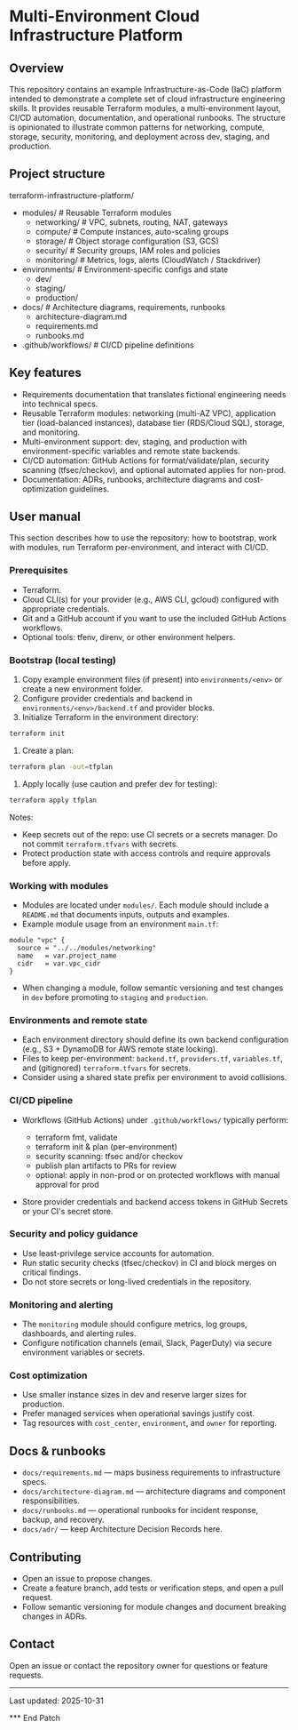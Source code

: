 # Multi-Environment Cloud Infrastructure Platform

## Overview

This repository contains an example Infrastructure-as-Code (IaC) platform intended to demonstrate a complete set of cloud infrastructure engineering skills. It provides reusable Terraform modules, a multi-environment layout, CI/CD automation, documentation, and operational runbooks. The structure is opinionated to illustrate common patterns for networking, compute, storage, security, monitoring, and deployment across dev, staging, and production.

## Project structure

terraform-infrastructure-platform/

- modules/                    # Reusable Terraform modules
  - networking/               # VPC, subnets, routing, NAT, gateways
  - compute/                  # Compute instances, auto-scaling groups
  - storage/                  # Object storage configuration (S3, GCS)
  - security/                 # Security groups, IAM roles and policies
  - monitoring/               # Metrics, logs, alerts (CloudWatch / Stackdriver)
- environments/               # Environment-specific configs and state
  - dev/
  - staging/
  - production/
- docs/                       # Architecture diagrams, requirements, runbooks
  - architecture-diagram.md
  - requirements.md
  - runbooks.md
- .github/workflows/          # CI/CD pipeline definitions

## Key features

- Requirements documentation that translates fictional engineering needs into technical specs.
- Reusable Terraform modules: networking (multi-AZ VPC), application tier (load-balanced instances), database tier (RDS/Cloud SQL), storage, and monitoring.
- Multi-environment support: dev, staging, and production with environment-specific variables and remote state backends.
- CI/CD automation: GitHub Actions for format/validate/plan, security scanning (tfsec/checkov), and optional automated applies for non-prod.
- Documentation: ADRs, runbooks, architecture diagrams and cost-optimization guidelines.

## User manual

This section describes how to use the repository: how to bootstrap, work with modules, run Terraform per-environment, and interact with CI/CD.

### Prerequisites

- Terraform.
- Cloud CLI(s) for your provider (e.g., AWS CLI, gcloud) configured with appropriate credentials.
- Git and a GitHub account if you want to use the included GitHub Actions workflows.
- Optional tools: tfenv, direnv, or other environment helpers.

### Bootstrap (local testing)

1. Copy example environment files (if present) into `environments/<env>` or create a new environment folder.
1. Configure provider credentials and backend in `environments/<env>/backend.tf` and provider blocks.
1. Initialize Terraform in the environment directory:

```sh
terraform init
```

1. Create a plan:

```sh
terraform plan -out=tfplan
```

1. Apply locally (use caution and prefer dev for testing):

```sh
terraform apply tfplan
```

Notes:

- Keep secrets out of the repo: use CI secrets or a secrets manager. Do not commit `terraform.tfvars` with secrets.
- Protect production state with access controls and require approvals before apply.

### Working with modules

- Modules are located under `modules/`. Each module should include a `README.md` that documents inputs, outputs and examples.
- Example module usage from an environment `main.tf`:

```hcl
module "vpc" {
  source = "../../modules/networking"
  name   = var.project_name
  cidr   = var.vpc_cidr
}
```

- When changing a module, follow semantic versioning and test changes in `dev` before promoting to `staging` and `production`.

### Environments and remote state

- Each environment directory should define its own backend configuration (e.g., S3 + DynamoDB for AWS remote state locking).
- Files to keep per-environment: `backend.tf`, `providers.tf`, `variables.tf`, and (gitignored) `terraform.tfvars` for secrets.
- Consider using a shared state prefix per environment to avoid collisions.

### CI/CD pipeline

- Workflows (GitHub Actions) under `.github/workflows/` typically perform:
  - terraform fmt, validate
  - terraform init & plan (per-environment)
  - security scanning: tfsec and/or checkov
  - publish plan artifacts to PRs for review
  - optional: apply in non-prod or on protected workflows with manual approval for prod

- Store provider credentials and backend access tokens in GitHub Secrets or your CI's secret store.

### Security and policy guidance

- Use least-privilege service accounts for automation.
- Run static security checks (tfsec/checkov) in CI and block merges on critical findings.
- Do not store secrets or long-lived credentials in the repository.

### Monitoring and alerting

- The `monitoring` module should configure metrics, log groups, dashboards, and alerting rules.
- Configure notification channels (email, Slack, PagerDuty) via secure environment variables or secrets.

### Cost optimization

- Use smaller instance sizes in dev and reserve larger sizes for production.
- Prefer managed services when operational savings justify cost.
- Tag resources with `cost_center`, `environment`, and `owner` for reporting.

## Docs & runbooks

- `docs/requirements.md` — maps business requirements to infrastructure specs.
- `docs/architecture-diagram.md` — architecture diagrams and component responsibilities.
- `docs/runbooks.md` — operational runbooks for incident response, backup, and recovery.
- `docs/adr/` — keep Architecture Decision Records here.

## Contributing

- Open an issue to propose changes.
- Create a feature branch, add tests or verification steps, and open a pull request.
- Follow semantic versioning for module changes and document breaking changes in ADRs.

## Contact

Open an issue or contact the repository owner for questions or feature requests.

----

Last updated: 2025-10-31

*** End Patch
